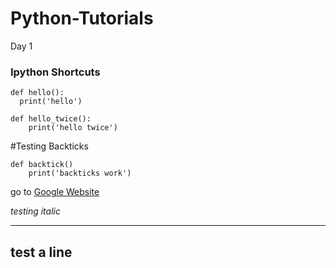 # Python-Tutorials
Day 1
### Ipython Shortcuts

    def hello():
      print('hello')

    def hello_twice():
        print('hello twice')
        
#Testing Backticks

```
def backtick()
    print('backticks work')
```


go to [Google Website](http://google.com)

*testing italic*

---
test a line
---
      

